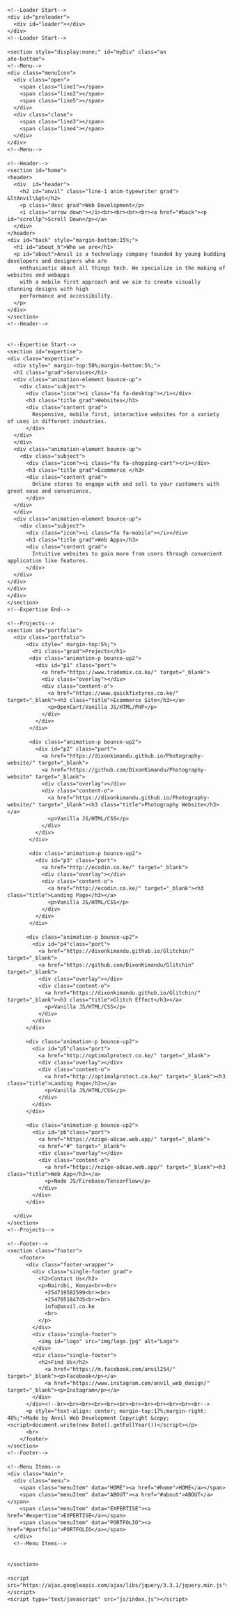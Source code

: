 <!DOCTYPE html>
<html lang="en" dir="ltr">
  <head>
    <meta charset="UTF-8">
    <meta name="viewport" content="width=device-width, initial-scale=1">
    <meta name="description" content="Anvil web development is an organisation that deals in the design and development of professional and ecommerce websites for various businesses. We also provide SEO and Social Media Marketing.">
    <meta name="keywords" content=" anvil, websites, web, design, development, SEO, Social, Media, Marketing, businesses">
    <meta name=”robots” content="index, follow">
    <title>Anvil Web Development</title>
    <link rel="stylesheet" href="css/master.css">
    <link rel="icon" href="img/logo.jpg" type="image/gif" sizes="32x32">
    <link rel="stylesheet" href="https://cdnjs.cloudflare.com/ajax/libs/font-awesome/4.7.0/css/font-awesome.min.css">
    <script src="https://code.jquery.com/jquery-3.4.1.js"></script>
    <script src="https://cdnjs.cloudflare.com/ajax/libs/gsap/2.1.2/TweenMax.min.js"></script>
  </head>
  <body onload="myFunction()">

    <!--Loader Start-->
    <div id="preloader">
      <div id="loader"></div>
    </div>
    <!--Loader Start-->

    <section style="display:none;" id="myDiv" class="an
    ate-bottom">
    <!--Menu-->
    <div class="menuIcon">
      <div class="open">
        <span class="line1"></span>
        <span class="line2"></span>
        <span class="line5"></span>
      </div>
      <div class="close">
        <span class="line3"></span>
        <span class="line4"></span>
      </div>
    </div>
    <!--Menu-->

    <!--Header-->
    <section id="home">
    <header>
      <div  id="header">
        <h2 id="anvil" class="line-1 anim-typewriter grad">	&ltAnvil\&gt</h2>
        <p class="desc grad">Web Development</p>
        <i class="arrow down"></i><br><br><br><br><a href="#back"><p id="scrollp">Scroll Down</p></a>
      </div>
    </header>
    <div id="back" style="margin-bottom:15%;">
      <h1 id="about_h">Who we are</h1>
      <p id="about">Anvil is a technology company founded by young budding developers and designers who are
        enthusiastic about all things tech. We specialize in the making of websites and webapps
        with a mobile first approach and we aim to create visually stunning designs with high
        performance and accessibility.
      </p>
    </div>
    </section>
    <!--Header-->


    <!--Expertise Start-->
    <section id="expertise">
    <div class="expertise">
      <div style=" margin-top:50%;margin-bottom:5%;">
      <h1 class="grad">Services</h1>
      <div class="animation-element bounce-up">
        <div class="subject">
          <div class="icon"><i class="fa fa-desktop"></i></div>
          <h3 class="title grad">Websites</h3>
          <div class="content grad">
            Responsive, mobile first, interactive websites for a variety of uses in different industries.
          </div>
      </div>
      </div>
      <div class="animation-element bounce-up">
        <div class="subject">
          <div class="icon"><i class="fa fa-shopping-cart"></i></div>
          <h3 class="title grad">Ecommerce </h3>
          <div class="content grad">
            Online stores to engage with and sell to your customers with great ease and convenience.
          </div>
      </div>
      </div>
      <div class="animation-element bounce-up">
        <div class="subject">
          <div class="icon"><i class="fa fa-mobile"></i></div>
          <h3 class="title grad">Web Apps</h3>
          <div class="content grad">
            Intuitive websites to gain more from users through convenient application like features.
          </div>
      </div>
    </div>
    </div>
    </div>
    </section>
    <!--Expertise End-->

    <!--Projects-->
    <section id="portfolio">
      <div class="portfolio">
          <div style=" margin-top:5%;">
            <h1 class="grad">Projects</h1>
           <div class="animation-p bounce-up2">
             <div id="p1" class="port">
               <a href="https://www.trademix.co.ke/" target="_blank">
               <div class="overlay"></div>
               <div class="content-o">
                 <a href="https://www.quickfixtyres.co.ke/" target="_blank"><h3 class="title">Ecommerce Site</h3></a>
                 <p>OpenCart/Vanilla JS/HTML/PHP</p>
               </div>
             </div>
           </div>

           <div class="animation-p bounce-up2">
             <div id="p2" class="port">
               <a href="https://dixonkimandu.github.io/Photography-website/" target="_blank">
               <a href="https://github.com/DixonKimandu/Photography-website" target="_blank">
               <div class="overlay"></div>
               <div class="content-o">
                 <a href="https://dixonkimandu.github.io/Photography-website/" target="_blank"><h3 class="title">Photography Website</h3></a>
                 <p>Vanilla JS/HTML/CSS</p>
               </div>
             </div>
           </div>

           <div class="animation-p bounce-up2">
             <div id="p3" class="port">
               <a href="http://ecodin.co.ke/" target="_blank">
               <div class="overlay"></div>
               <div class="content-o">
                 <a href="http://ecodin.co.ke/" target="_blank"><h3 class="title">Landing Page</h3></a>
                 <p>Vanilla JS/HTML/CSS</p>
               </div>
             </div>
           </div>

          <div class="animation-p bounce-up2">
            <div id="p4"class="port">
              <a href="https://dixonkimandu.github.io/Glitchin/" target="_blank">
              <a href="https://github.com/DixonKimandu/Glitchin" target="_blank">
              <div class="overlay"></div>
              <div class="content-o">
                <a href="https://dixonkimandu.github.io/Glitchin/" target="_blank"><h3 class="title">Glitch Effect</h3></a>
                <p>Vanilla JS/HTML/CSS</p>
              </div>
            </div>
          </div>

          <div class="animation-p bounce-up2">
            <div id="p5"class="port">
              <a href="http://optimalprotect.co.ke/" target="_blank">
              <div class="overlay"></div>
              <div class="content-o">
                <a href="http://optimalprotect.co.ke/" target="_blank"><h3 class="title">Landing Page</h3></a>
                <p>Vanilla JS/HTML/CSS</p>
              </div>
            </div>
          </div>

          <div class="animation-p bounce-up2">
            <div id="p6"class="port">
              <a href="https://nzige-a8cae.web.app/" target="_blank">
              <a href="#" target="_blank">
              <div class="overlay"></div>
              <div class="content-o">
                <a href="https://nzige-a8cae.web.app/" target="_blank"><h3 class="title">Web App</h3></a>
                <p>Node JS/Firebase/TensorFlow</p>
              </div>
            </div>
          </div>

      </div>
    </section>
    <!--Projects-->

    <!--Footer-->
    <section class="footer">
        <footer>
          <div class="footer-wrapper">
            <div class="single-footer grad">
              <h2>Contact Us</h2>
              <p>Nairobi, Kenya<br><br>
                +254719582599<br><br>
                +254705184745<br><br>
                info@anvil.co.ke
                <br>
              </p>
            </div>
            <div class="single-footer">
              <img id="logo" src="img/logo.jpg" alt="Logo">
            </div>
            <div class="single-footer">
              <h2>Find Us</h2>
                <a href="https://m.facebook.com/anvil254/" target="_blank"><p>Facebook</p></a>
                <a href="https://www.instagram.com/anvil_web_design/" target="_blank"><p>Instagram</p></a>
            </div>
          </div><!--br><br><br><br><br><br><br><br><br><br><br><br-->
          <p style="text-align: center; margin-top:17%;margin-right: 40%;">Made by Anvil Web Development Copyright &copy; <script>document.write(new Date().getFullYear())</script></p>
          <br>
        </footer>
    </section>
    <!--Footer-->

    <!--Menu Items-->
    <div class="main">
      <div class="menu">
        <span class="menuItem" data="HOME"><a href="#home">HOME</a></span>
        <span class="menuItem" data="ABOUT"><a href="#about">ABOUT</a></span>
        <span class="menuItem" data="EXPERTISE"><a href="#expertise">EXPERTISE</a></span>
        <span class="menuItem" data="PORTFOLIO"><a href="#portfolio">PORTFOLIO</a></span>
      </div>
      <!--Menu Items-->


    </section>

    <script src="https://ajax.googleapis.com/ajax/libs/jquery/3.3.1/jquery.min.js"></script>
    <script type="text/javascript" src="js/index.js"></script>
  </body>
</html>
